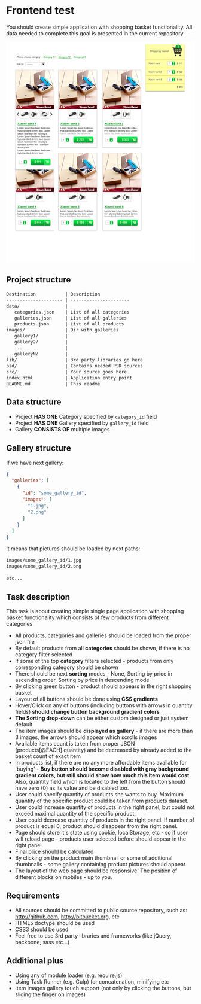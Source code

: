 Frontend test
===========
You should create simple application with shopping basket functionality. All data needed to complete this goal is presented in the current repository.

![Screenshot of the application layout](psd/shopping_backet.jpg)

Project structure
--------------------
```
Destination           | Description
--------------------- | ----------------------
data/                 | 
   categories.json    | List of all categories
   galleries.json     | List of all galleries
   products.json      | List of all products
images/               | Dir with galleries
   gallery1/          |
   gallery2/          |
   ...                |
   galleryN/          |
lib/                  | 3rd party libraries go here
psd/                  | Contains needed PSD sources
src/                  | Your source goes here
index.html            | Application entry point
README.md             | This readme
```


Data structure
-----------------

- Project **HAS ONE** Category specified by ```category_id``` field
- Project **HAS ONE** Gallery specified by ```gallery_id``` field
- Gallery **CONSISTS OF** multiple images

Gallery structure
--------------------
If we have next gallery:
```json
{ 
  "galleries": [
    {
      "id": "some_gallery_id",
      "images": [
        "1.jpg",
        "2.png"
      ]
    }
  ]
}
```
 it means that pictures should be loaded by next paths:
 
```
images/some_gallery_id/1.jpg
images/some_gallery_id/2.png

etc...
```

Task description
-------------------
This task is about creating simple single page application with shopping basket functionality which consists of few products from different categories.

- All products, categories and galleries should be loaded from the proper json file
- By default products from all **categories** should be shown, if there is no category filter selected
- If some of the top **category** filters selected - products from only corresponding category should be shown
- There should be next **sorting** modes  - None, Sorting by price in ascending order, Sorting by price in descending mode
- By clicking green button - product should appears in the right shopping basket
- Layout of all buttons should be done using **CSS gradients**
- Hover/Click on any of buttons (including buttons with arrows in quantity fields) **should change button background gradient colors**
- **The Sorting drop-down** can be either custom designed or just system default
- The item images should be **displayed as gallery** - if there are more than 3 images, the arrows should appear which scrolls images
- Available items count is taken from proper JSON (products[@EACH].quantity) and be decreased by already added to the basket count of exact item
- In products list, if there are no any more affordable items available for 'buying' - **Buy button should become disabled with gray background gradient colors, but still
should show how much this item would cost**. Also, quantity field which is located to the left from the button should have zero (0) as its value and be disabled too.
- User could specify quantity of products she wants to buy. Maximum quantity of the specific product could be taken from products dataset.
- User could increase quantity of products in the right panel, but could not exceed maximal quantity of the specific product. 
- User could decrease quantity of products in the right panel. If number of product is equal 0, product should disappear from the right panel.
- Page should store it's state using cookie, localStorage, etc - so if user will reload page - products user selected before should appear in the right panel
- Final price should be calculated
- By clicking on the product main thumbnail or some of additional thumbnails  - some gallery containing product pictures should appear
- The layout of the web page should be responsive. The position of different blocks on mobiles - up to you.

Requirements
-----------------
- All sources should be committed to public source repository, such as: http://github.com, http://bitbucket.org, etc
- HTML5 doctype should be used
- CSS3 should be used
- Feel free to use 3rd party libraries and frameworks (like jQuery, backbone, sass etc...)

Additional plus
-----------------
- Using any of module loader (e.g. require.js)
- Using Task Runner (e.g. Gulp) for concatenation, minifying etc
- Item images gallery touch support (not only by clicking the buttons, but sliding the finger on images)